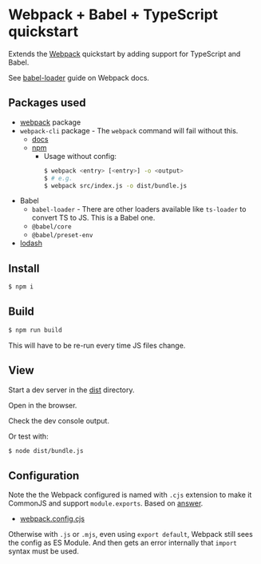 # Webpack + Babel + TypeScript quickstart

Extends the [Webpack](/quickstarts/webpack/) quickstart by adding support for TypeScript and Babel.

See [babel-loader](https://webpack.js.org/loaders/babel-loader/) guide on Webpack docs.


## Packages used

- [webpack](http://webpack.github.io/) package
- `webpack-cli` package - The `webpack` command will fail without this.
    - [docs](https://webpack.js.org/api/cli/)
    - [npm](https://www.npmjs.com/package/webpack-cli)
        - Usage without config:
            ```sh
            $ webpack <entry> [<entry>] -o <output>
            $ # e.g.
            $ webpack src/index.js -o dist/bundle.js
            ```
- Babel
    - `babel-loader` - There are other loaders available like `ts-loader` to convert TS to JS. This is a Babel one.
    - `@babel/core`
    - `@babel/preset-env`
- [lodash](https://www.npmjs.com/package/lodash)


## Install

```sh
$ npm i
```


## Build

```sh
$ npm run build
```

This will have to be re-run every time JS files change.


## View

Start a dev server in the [dist](dist/) directory.

Open in the browser.

Check the dev console output.

Or test with:

```sh
$ node dist/bundle.js
```


## Configuration

Note the the Webpack configured is named with `.cjs` extension to make it CommonJS and support `module.exports`. Based on [answer](https://github.com/webpack/webpack-cli/issues/1622#issuecomment-640121458).

- [webpack.config.cjs](webpack.config.cjs)

Otherwise with `.js` or `.mjs`, even using `export default`, Webpack still sees the config as ES Module. And then gets an error internally that `import` syntax must be used.
